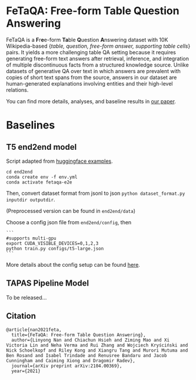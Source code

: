 # FeTaQA: Free-form Table Question Answering

FeTaQA is a **F**r**e**e-form **Ta**ble **Q**uestion **A**nswering dataset with 10K Wikipedia-based {*table, question, free-form answer, supporting table cells*} pairs. It yields a more challenging table QA setting because it requires generating free-form text answers after retrieval, inference, and integration of multiple discontinuous facts from a structured knowledge source. Unlike datasets of generative QA over text in which answers are prevalent with copies of short text spans from the source, answers in our dataset are human-generated explanations involving entities and their high-level relations.

You can find more details, analyses, and baseline results in [our paper](https://arxiv.org/abs/2104.00369).

# Baselines

## T5 end2end model
Script adapted from [huggingface examples](https://github.com/huggingface/transformers/blob/master/examples/seq2seq/run_seq2seq.py).

```
cd end2end
conda create env -f env.yml
conda activate fetaqa-e2e
```
Then, convert dataset format from jsonl to json `python dataset_format.py inputdir outputdir`. 

(Preprocessed version can be found in `end2end/data`)

Choose a config json file from `end2end/config`, then

    ```
    #supports multi-gpu
    export CUDA_VISIBLE_DEVICES=0,1,2,3
    python train.py configs/t5-large.json
    ```
More details about the config setup can be found [here](https://github.com/Yale-LILY/FeTaQA/tree/main/end2end).

## TAPAS Pipeline Model
To be released...


## Citation
```
@article{nan2021feta,
  title={FeTaQA: Free-form Table Question Answering},
  author={Linyong Nan and Chiachun Hsieh and Ziming Mao and Xi Victoria Lin and Neha Verma and Rui Zhang and Wojciech Kryściński and Nick Schoelkopf and Riley Kong and Xiangru Tang and Murori Mutuma and Ben Rosand and Isabel Trindade and Renusree Bandaru and Jacob Cunningham and Caiming Xiong and Dragomir Radev},
  journal={arXiv preprint arXiv:2104.00369},
  year={2021}
```
